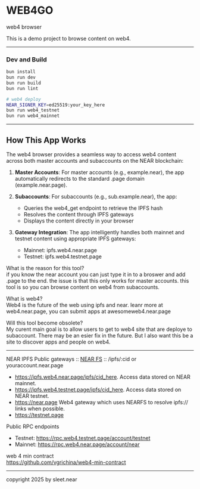 # WEB4GO
web4 browser

This is a demo project to browse content on web4.

---

### Dev and Build

```sh
bun install
bun run dev
bun run build
bun run lint

# web4 deploy
NEAR_SIGNER_KEY=ed25519:your_key_here
bun run web4_testnet
bun run web4_mainnet
```

---


## How This App Works
The web4 browser provides a seamless way to access web4 content across both master accounts and subaccounts on the NEAR blockchain:

1. **Master Accounts**: For master accounts (e.g., example.near), the app automatically redirects to the standard .page domain (example.near.page).

2. **Subaccounts**: For subaccounts (e.g., sub.example.near), the app:
   - Queries the web4_get endpoint to retrieve the IPFS hash
   - Resolves the content through IPFS gateways
   - Displays the content directly in your browser

3. **Gateway Integration**: The app intelligently handles both mainnet and testnet content using appropriate IPFS gateways:
   - Mainnet: ipfs.web4.near.page
   - Testnet: ipfs.web4.testnet.page

What is the reason for this tool?
<br/>
if you know the near account you can just type it in to a broswer and add .page to the end. the issue is that this only works for master accounts. this tool is so you can browse content on web4 from subaccounts.

What is web4?
<br/>
Web4 is the future of the web using ipfs and near. leanr more at web4.near.page, you can submit apps at awesomeweb4.near.page


Will this tool become obsolete?
<br/>
My curent main goal is to allow users to get to web4 site that are deploye to subaccount. There may be an esier fix in the future. But I also want this be a site to discover apps and people on web4.


----

NEAR IPFS Public gateways :: [NEAR FS](https://github.com/vgrichina/nearfs) :: /ipfs/:cid or youraccount.near.page
- https://ipfs.web4.near.page/ipfs/cid_here. Access data stored on NEAR mainnet.
- https://ipfs.web4.testnet.page/ipfs/cid_here. Access data stored on NEAR testnet.
- https://near.page Web4 gateway which uses NEARFS to resolve ipfs:// links when possible.
- https://testnet.page



Public RPC endpoints
- Testnet: https://rpc.web4.testnet.page/account/testnet
- Mainnet: https://rpc.web4.near.page/account/near


web 4 min contract
<br/>
https://github.com/vgrichina/web4-min-contract


---

copyright 2025 by sleet.near